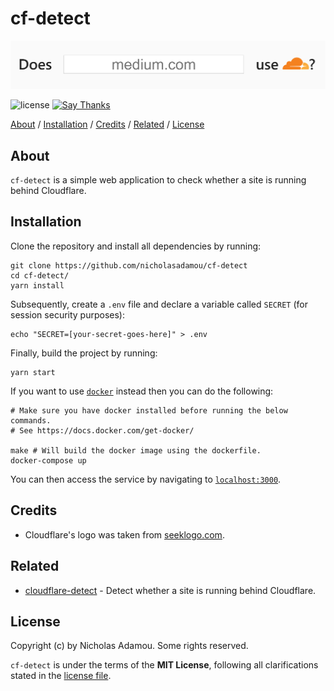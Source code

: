 # cf-detect

![project preview](cf-detect.png)

![license](https://img.shields.io/apm/l/vim-mode.svg)
[![Say Thanks](https://img.shields.io/badge/say-thanks-ff69b4.svg)](https://saythanks.io/to/NicholasAdamou)

[About](#about) / [Installation](#installation) / [Credits](#credits) / [Related](#related) / [License](#license)

## About

`cf-detect` is a simple web application to check whether a site is running behind Cloudflare.

## Installation

Clone the repository and install all dependencies by running:

```
git clone https://github.com/nicholasadamou/cf-detect
cd cf-detect/
yarn install
```

Subsequently, create a `.env` file and declare a variable called `SECRET` (for session security purposes):

```
echo "SECRET=[your-secret-goes-here]" > .env
```

Finally, build the project by running:

```
yarn start
```

If you want to use [`docker`](https://docker.com) instead then you can do the following:

```
# Make sure you have docker installed before running the below commands.
# See https://docs.docker.com/get-docker/

make # Will build the docker image using the dockerfile.
docker-compose up
```

You can then access the service by navigating to [`localhost:3000`](http://localhost:3000/).

## Credits

- Cloudflare's logo was taken from [seeklogo.com](https://seeklogo.com/vector-logo/294312/cloudflare).

## Related

- [cloudflare-detect](https://github.com/k4m4/cloudflare-detect) - Detect whether a site is running behind Cloudflare.

## License

Copyright (c) by Nicholas Adamou. Some rights reserved.

`cf-detect` is under the terms of the **MIT License**, following all clarifications stated in the [license file](license.md).
